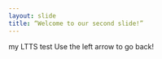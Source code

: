 ```yaml
---
layout: slide
title: “Welcome to our second slide!”
---
```

my LTTS test
Use the left arrow to go back!
